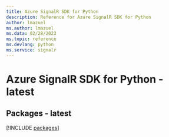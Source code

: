 ```yaml
---
title: Azure SignalR SDK for Python
description: Reference for Azure SignalR SDK for Python
author: lmazuel
ms.author: lmazuel
ms.data: 02/28/2023
ms.topic: reference
ms.devlang: python
ms.service: signalr
---
```

# Azure SignalR SDK for Python - latest
## Packages - latest
[!INCLUDE [packages](signalr-index.md)]